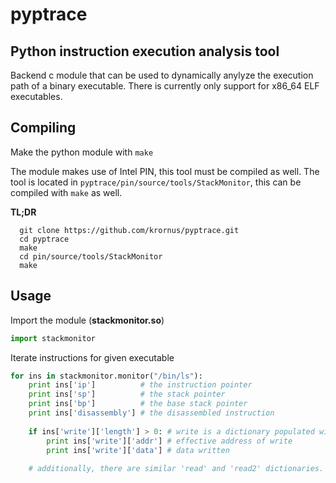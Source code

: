 # pyptrace
## Python instruction execution analysis tool

Backend c module that can be used to dynamically anylyze the execution path of a binary executable.
There is currently only support for x86_64 ELF executables.

## Compiling

Make the python module with ```make```


The module makes use of Intel PIN, this tool must be compiled as well. 
The tool is located in ```pyptrace/pin/source/tools/StackMonitor```, 
this can be compiled with ```make``` as well.

**TL;DR** 
```
  git clone https://github.com/krornus/pyptrace.git
  cd pyptrace
  make
  cd pin/source/tools/StackMonitor
  make
```

## Usage
Import the module (**stackmonitor.so**)
```python
import stackmonitor
```

Iterate instructions for given executable

```python
for ins in stackmonitor.monitor("/bin/ls"):
    print ins['ip']          # the instruction pointer
    print ins['sp']          # the stack pointer
    print ins['bp']          # the base stack pointer
    print ins['disassembly'] # the disassembled instruction
    
    if ins['write']['length'] > 0: # write is a dictionary populated with data written to the stack
        print ins['write']['addr'] # effective address of write
        print ins['write']['data'] # data written
        
    # additionally, there are similar 'read' and 'read2' dictionaries. 
    
```
